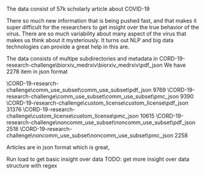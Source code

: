 The data consist of 57k scholarly article about COVID-19

There so much new information that is being pushed fast, and that makes it super difficult for the researchers to get insight over the true behavior of the virus. There are so much variability about many aspect of the virus that makes us think about it mysteriously. It turns out NLP and big data technologies can provide a great help in this are.

The data consists of multipe subdirectories and metadata
in CORD-19-research-challenge\biorxiv_medrxiv\biorxiv_medrxiv\pdf_json
We have 2278 item in json format

\CORD-19-research-challenge\comm_use_subset\comm_use_subset\pdf_json 9769
\CORD-19-research-challenge\comm_use_subset\comm_use_subset\pmc_json 9390
\CORD-19-research-challenge\custom_license\custom_license\pdf_json 31376
\CORD-19-research-challenge\custom_license\custom_license\pmc_json 10615
\CORD-19-research-challenge\noncomm_use_subset\noncomm_use_subset\pdf_json 2518
\CORD-19-research-challenge\noncomm_use_subset\noncomm_use_subset\pmc_json 2258


Articles are in json format which is great, 

Run load to get basic insight over data
TODO: get more insight over data structure with regex

